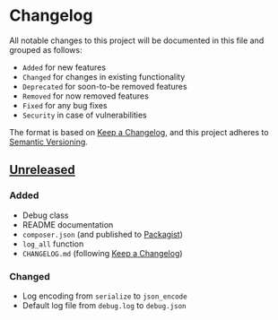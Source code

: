 # Changelog

All notable changes to this project will be documented in this file and grouped as follows:

  - `Added` for new features
  - `Changed` for changes in existing functionality
  - `Deprecated` for soon-to-be removed features
  - `Removed` for now removed features
  - `Fixed` for any bug fixes
  - `Security` in case of vulnerabilities

The format is based on [Keep a Changelog], and this project adheres to [Semantic Versioning].

## [Unreleased]

### Added

  - Debug class
  - README documentation
  - `composer.json` (and published to [Packagist])
  - `log_all` function
  - `CHANGELOG.md` (following [Keep a Changelog])

### Changed

  - Log encoding from `serialize` to `json_encode`
  - Default log file from `debug.log` to `debug.json`

<!-- Version Links -->
[Unreleased]: https://github.com/brannonh/php-debug

<!-- External Links -->
[Keep a Changelog]: https://keepachangelog.com/en/1.0.0
[semantic versioning]: https://semver.org/spec/v2.0.0.html
[Packagist]: https://packagist.org/packages/brannonh/php-debug
